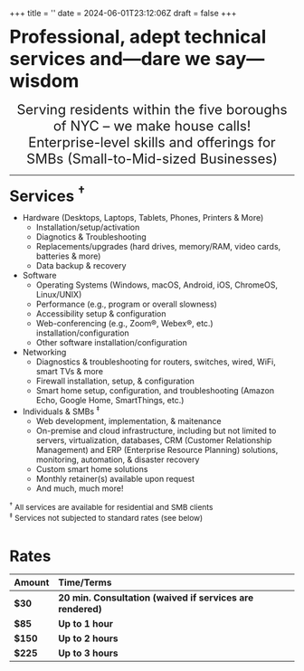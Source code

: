 +++
title = ''
date = 2024-06-01T23:12:06Z
draft = false
+++
<br />
<div style="font-size: 24pt; font-weight: bold">Professional, adept technical services and&#8212;dare we say&#8212;wisdom</div>
<br />
<div style="font-size: 18pt" align="center">Serving residents within the five boroughs of NYC &#8211; we make house calls!
<br />
Enterprise-level skills and offerings for SMBs (Small-to-Mid-sized Businesses)
</div>
<hr />
<p>
<div style="font-size: 20pt; font-weight: bold" id="services">Services <sup>&#8224;</sup></div>

- Hardware (Desktops, Laptops, Tablets, Phones, Printers & More)
    - Installation/setup/activation
    - Diagnotics & Troubleshooting
    - Replacements/upgrades (hard drives, memory/RAM, video cards, batteries & more)
    - Data backup & recovery
- Software
    - Operating Systems (Windows, macOS, Android, iOS, ChromeOS, Linux/UNIX)
    - Performance (e.g., program or overall slowness)
    - Accessibility setup & configuration
    - Web-conferencing (e.g., Zoom&reg;, Webex&reg;, etc.) installation/configuration
    - Other software installation/configuration
- Networking
    - Diagnostics & troubleshooting for routers, switches, wired, WiFi, smart TVs & more
    - Firewall installation, setup, & configuration
    - Smart home setup, configuration, and troubleshooting (Amazon Echo, Google Home, SmartThings, etc.)
- Individuals & SMBs <sup>&#8225;</sup>
    - Web development, implementation, & maitenance
    - On-premise and cloud infrastructure, including but not limited to servers, virtualization, databases, CRM (Customer Relationship Management) and ERP (Enterprise Resource Planning) solutions, monitoring, automation,  & disaster recovery
    - Custom smart home solutions
    - Monthly retainer(s) available upon request
    - And much, much more!
<div style="font-size: 10pt"><sup>&#8224;</sup> All services are available for residential and SMB clients
<br />
<div style="font-size: 10pt"><sup>&#8225;</sup> Services not subjected to standard rates (see below)
<p>
<br />
<div style="font-size: 20pt; font-weight: bold">Rates</div></p>

|**Amount**|**Time/Terms**|
|:--|:--|
|**$30**|**20 min. Consultation (waived if services are rendered)**|
|**$85**|**Up to 1 hour**|
|**$150**|**Up to 2 hours**|
|**$225**|**Up to 3 hours**|